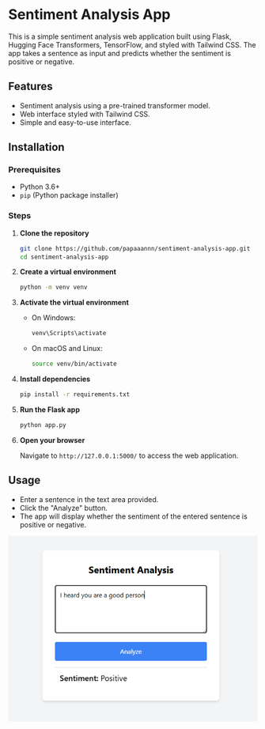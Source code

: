 # Sentiment Analysis App

This is a simple sentiment analysis web application built using Flask, Hugging Face Transformers, TensorFlow, and styled with Tailwind CSS. The app takes a sentence as input and predicts whether the sentiment is positive or negative.

## Features

- Sentiment analysis using a pre-trained transformer model.
- Web interface styled with Tailwind CSS.
- Simple and easy-to-use interface.

## Installation

### Prerequisites

- Python 3.6+
- `pip` (Python package installer)

### Steps

1. **Clone the repository**

   ```sh
   git clone https://github.com/papaaannn/sentiment-analysis-app.git
   cd sentiment-analysis-app
   ```

2. **Create a virtual environment**

   ```sh
   python -m venv venv
   ```

3. **Activate the virtual environment**

   - On Windows:

     ```sh
     venv\Scripts\activate
     ```

   - On macOS and Linux:

     ```sh
     source venv/bin/activate
     ```

4. **Install dependencies**

   ```sh
   pip install -r requirements.txt
   ```

5. **Run the Flask app**

   ```sh
   python app.py
   ```

6. **Open your browser**

   Navigate to `http://127.0.0.1:5000/` to access the web application.

## Usage

- Enter a sentence in the text area provided.
- Click the "Analyze" button.
- The app will display whether the sentiment of the entered sentence is positive or negative.

![Demo](img/demo.png)
